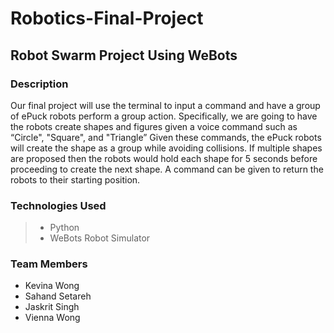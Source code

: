 # Robotics-Final-Project

## Robot Swarm Project Using WeBots

### Description

Our final project will use the terminal to input a command and have a group of ePuck robots perform a group action. Specifically, we are going to have the robots create shapes and figures given a voice command such as “Circle",  "Square", and "Triangle” Given these commands, the ePuck robots will create the shape as a group while avoiding collisions. If multiple shapes are proposed then the robots would hold each shape for 5 seconds before proceeding to create the next shape. A command can be given to return the robots to their starting position. 

### Technologies Used 
>* Python 
>* WeBots Robot Simulator 

### Team Members
- Kevina Wong
- Sahand Setareh
- Jaskrit Singh 
- Vienna Wong

